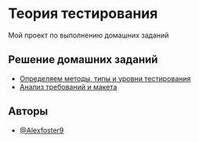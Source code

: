 
# Теория тестирования

Мой проект по выполнению домашних заданий


## Решение домашних заданий 

 - [Определяем методы, типы и уровни тестирования](https://docs.google.com/spreadsheets/d/1tpUId_oLIxLqr8RClWjS7oQFDxwiZTltgyly0J-iP00/edit?usp=sharing)
 - [Анализ требований и макета](https://docs.google.com/spreadsheets/d/1rpTB9-hUq5PAX6L_pZNvM3cmvCF7IxmyLJptG_IlbFE/edit?usp=sharing)




## Авторы

- [@Alexfoster9](https://www.github.com/Alexfoster9)
